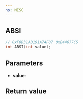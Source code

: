```yaml
---
ns: MISC
---
```

## ABSI

```c
// 0xF0D31AD191A74F87 0xB44677C5
int ABSI(int value);
```


## Parameters
* **value**: 

## Return value
